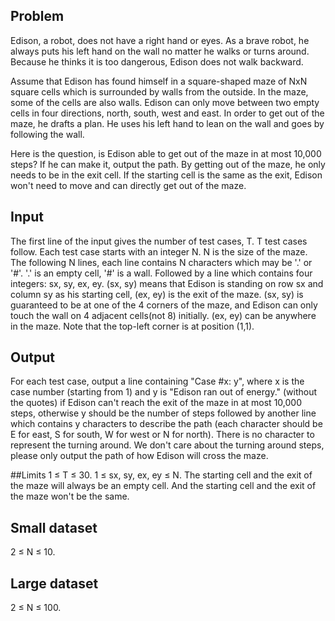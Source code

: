 ## Problem
Edison, a robot, does not have a right hand or eyes. As a brave robot, he always
puts his left hand on the wall no matter he walks or turns around. Because he
thinks it is too dangerous, Edison does not walk backward.

Assume that Edison has found himself in a square-shaped maze of NxN square cells
which is surrounded by walls from the outside. In the maze, some of the cells
are also walls. Edison can only move between two empty cells in four directions,
north, south, west and east. In order to get out of the maze, he drafts a plan.
He uses his left hand to lean on the wall and goes by following the wall.

Here is the question, is Edison able to get out of the maze in at most 10,000
steps? If he can make it, output the path. By getting out of the maze, he only
needs to be in the exit cell. If the starting cell is the same as the exit,
Edison won't need to move and can directly get out of the maze.

## Input
The first line of the input gives the number of test cases, T. T test cases
follow. Each test case starts with an integer N. N is the size of the maze.
The following N lines, each line contains N characters which may be '.' or '#'.
'.' is an empty cell, '#' is a wall. Followed by a line which contains four
integers: sx, sy, ex, ey. (sx, sy) means that Edison is standing on row sx and
column sy as his starting cell, (ex, ey) is the exit of the maze. (sx, sy) is
guaranteed to be at one of the 4 corners of the maze, and Edison can only touch
the wall on 4 adjacent cells(not 8) initially. (ex, ey) can be anywhere in the
maze. Note that the top-left corner is at position (1,1).

## Output
For each test case, output a line containing "Case #x: y", where x is the case
number (starting from 1) and y is "Edison ran out of energy." (without the
quotes) if Edison can't reach the exit of the maze in at most 10,000 steps,
otherwise y should be the number of steps followed by another line which
contains y characters to describe the path (each character should be E for east,
S for south, W for west or N for north). There is no character to represent the
turning around. We don't care about the turning around steps, please only output
the path of how Edison will cross the maze.

##Limits
1 ≤ T ≤ 30.
1 ≤ sx, sy, ex, ey ≤ N.
The starting cell and the exit of the maze will always be an empty cell. And the
starting cell and the exit of the maze won't be the same.

## Small dataset
2 ≤ N ≤ 10.

## Large dataset
2 ≤ N ≤ 100.

